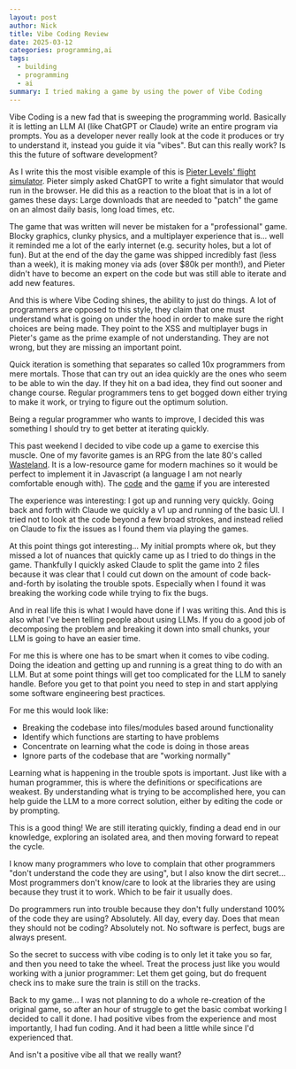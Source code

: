 ```yaml
---
layout: post
author: Nick
title: Vibe Coding Review
date: 2025-03-12
categories: programming,ai
tags:
  - building
  - programming
  - ai
summary: I tried making a game by using the power of Vibe Coding
---
```

Vibe Coding is a new fad that is sweeping the programming world. Basically it is letting an LLM AI (like ChatGPT or Claude) write an entire program via prompts. You as a developer never really look at the code it produces or try to understand it, instead you guide it via "vibes". But can this really work? Is this the future of software development?

As I write this the most visible example of this is [Pieter Levels' flight simulator](https://fly.pieter.com). Pieter simply asked ChatGPT to write a fight simulator that would run in the browser. He did this as a reaction to the bloat that is in a lot of games these days: Large downloads that are needed to "patch" the game on an almost daily basis, long load times, etc. 

The game that was written will never be mistaken for a "professional" game. Blocky graphics, clunky physics, and a multiplayer experience that is... well it reminded me a lot of the early internet (e.g. security holes, but a lot of fun). But at the end of the day the game was shipped incredibly fast (less than a week), it is making money via ads (over $80k per month!), and Pieter didn't have to become an expert on the code but was still able to iterate and add new features.

And this is where Vibe Coding shines, the ability to just do things. A lot of programmers are opposed to this style, they claim that one must understand what is going on under the hood in order to make sure the right choices are being made. They point to the XSS and multiplayer bugs in Pieter's game as the prime example of not understanding. They are not wrong, but they are missing an important point.

Quick iteration is something that separates so called 10x programmers from mere mortals. Those that can try out an idea quickly are the ones who seem to be able to win the day. If they hit on a bad idea, they find out sooner and change course. Regular programmers tens to get bogged down either trying to make it work, or trying to figure out the optimum solution.

Being a regular programmer who wants to improve, I decided this was something I should try to get better at iterating quickly.

This past weekend I decided to vibe code up a game to exercise this muscle. One of my favorite games is an RPG from the late 80's called [Wasteland](https://www.gog.com/en/game/wasteland_the_classic_original). It is a low-resource game for modern machines so it would be perfect to implement it in Javascript (a language I am not nearly comfortable enough with). The [code](https://github.com/nloadholtes/valley-escape-rpg) and the [game](https://valley.ironboundsoftware.com) if you are interested

The experience was interesting: I got up and running very quickly. Going back and forth with Claude we quickly a v1 up and running of the basic UI. I tried not to look at the code beyond a few broad strokes, and instead relied on Claude to fix the issues as I found them via playing the games.

At this point things got interesting... My initial prompts where ok, but they missed a lot of nuances that quickly came up as I tried to do things in the game. Thankfully I quickly asked Claude to split the game into 2 files because it was clear that I could cut down on the amount of code back-and-forth by isolating the trouble spots. Especially when I found it was breaking the working code while trying to fix the bugs.

And in real life this is what I would have done if I was writing this. And this is also what I've been telling people about using LLMs. If you do a good job of decomposing the problem and breaking it down into small chunks, your LLM is going to have an easier time.

For me this is where one has to be smart when it comes to vibe coding. Doing the ideation and getting up and running is a great thing to do with an LLM. But at some point things will get too complicated for the LLM to sanely handle. Before you get to that point you need to step in and start applying some software engineering best practices.

For me this would look like:

* Breaking the codebase into files/modules based around functionality
* Identify which functions are starting to have problems
* Concentrate on learning what the code is doing in those areas
* Ignore parts of the codebase that are "working normally"

Learning what is happening in the trouble spots is important. Just like with a human programmer, this is where the definitions or specifications are weakest. By understanding what is trying to be accomplished here, you can help guide the LLM to a more correct solution, either by editing the code or by prompting.

This is a good thing! We are still iterating quickly, finding a dead end in our knowledge, exploring an isolated area, and then moving forward to repeat the cycle.

I know many programmers who love to complain that other programmers "don't understand the code they are using", but I also know the dirt secret... Most programmers don't know/care to look at the libraries they are using because they trust it to work. Which to be fair it usually does.

Do programmers run into trouble because they don't fully understand 100% of the code they are using? Absolutely. All day, every day. Does that mean they should not be coding? Absolutely not. No software is perfect, bugs are always present.

So the secret to success with vibe coding is to only let it take you so far, and then you need to take the wheel. Treat the process just like you would working with a junior programmer: Let them get going, but do frequent check ins to make sure the train is still on the tracks.

Back to my game... I was not planning to do a whole re-creation of the original game, so after an hour of struggle to get the basic combat working I decided to call it done. I had positive vibes from the experience and most importantly, I had fun coding. And it had been a little while since I'd experienced that.

And isn't a positive vibe all that we really want?